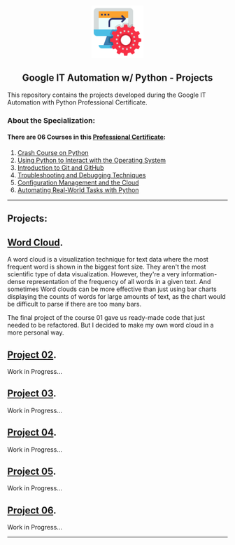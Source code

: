<p align="center">
  <a href="https://github.com/marcoshsq/Google_IT_Automation_with_Python_Projects">
    <img src="https://github.com/marcoshsq/Google-ITAutomation/blob/main/Automation.png" alt="Smiley face" height="120" width="120">
  </a>
</p>
  <h2 align="center">Google IT Automation w/ Python - Projects</h2>
</div>
 
This repository contains the projects developed during the Google IT Automation with Python Professional Certificate.

### About the Specialization:

#### There are 06 Courses in this [Professional Certificate](https://www.coursera.org/professional-certificates/google-it-automation):

01. [Crash Course on Python](https://www.coursera.org/learn/python-crash-course?specialization=google-it-automation)
02. [Using Python to Interact with the Operating System](https://www.coursera.org/learn/python-operating-system?specialization=google-it-automation)
03. [Introduction to Git and GitHub](https://www.coursera.org/learn/introduction-git-github?specialization=google-it-automation)
04. [Troubleshooting and Debugging Techniques](https://www.coursera.org/learn/troubleshooting-debugging-techniques?specialization=google-it-automation)
05. [Configuration Management and the Cloud](https://www.coursera.org/learn/configuration-management-cloud?specialization=google-it-automation)
06. [Automating Real-World Tasks with Python](https://www.coursera.org/learn/automating-real-world-tasks-python?specialization=google-it-automation)

---

## Projects:

## [Word Cloud](https://github.com/marcoshsq/Google_IT_Automation_with_Python_Projects/tree/main/01.%20Word%20Cloud).

A word cloud is a visualization technique for text data where the most frequent word is shown in the biggest font size. They aren't the most scientific type of data visualization. However, they're a very information-dense representation of the frequency of all words in a given text. And sometimes Word clouds can be more effective than just using bar charts displaying the counts of words for large amounts of text, as the chart would be difficult to parse if there are too many bars.

The final project of the course 01 gave us ready-made code that just needed to be refactored. But I decided to make my own word cloud in a more personal way.

## [Project 02]().

Work in Progress...

## [Project 03]().

Work in Progress...

## [Project 04]().

Work in Progress...

## [Project 05]().

Work in Progress...

## [Project 06]().

Work in Progress...

---
